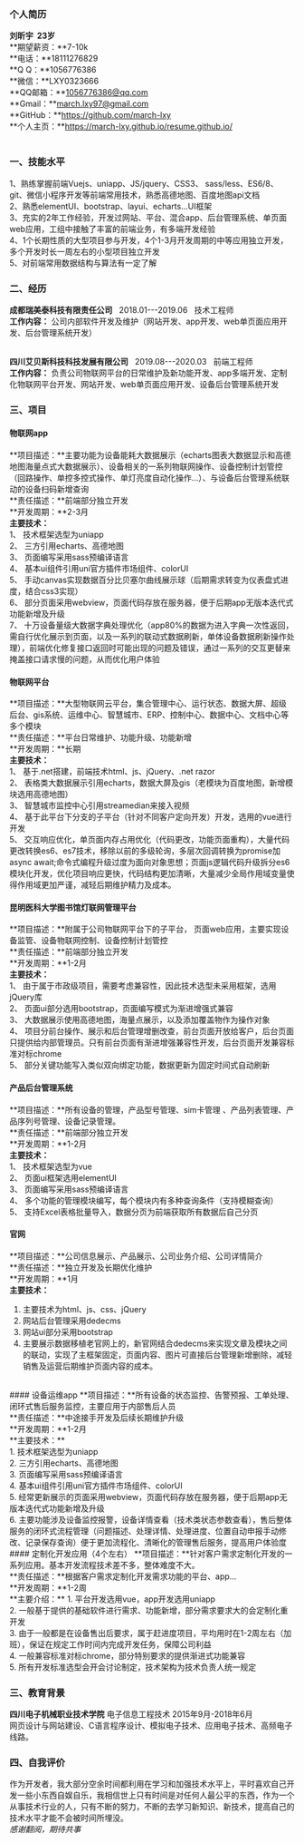 ### 个人简历

**刘昕宇 &nbsp;23岁** <br>
**期望薪资：**7-10k <br>
**电话：**18111276829 <br>
**Q Q：**1056776386  <br>
**微信：**LXY0323666 <br>
**QQ邮箱：**1056776386@qq.com <br>
**Gmail：**march.lxy97@gmail.com<br>
 **GitHub：**https://github.com/march-lxy <br>
**个人主页：**https://march-lxy.github.io/resume.github.io/ <br>
<br>

### 一、技能水平
1、熟练掌握前端Vuejs、uniapp、JS/jquery、CSS3、 sass/less、ES6/8、git、微信小程序开发等前端常用技术，熟悉高德地图、百度地图api文档 <br>
2、熟悉elementUI、bootstrap、layui、echarts…UI框架 <br>
3、充实的2年工作经验，开发过网站、平台、混合app、后台管理系统、单页面web应用，工组中接触了丰富的前端业务，有多端开发经验 <br>
4、1个长期性质的大型项目参与开发，4个1-3月开发周期的中等应用独立开发，多个开发时长一周左右的小型项目独立开发 <br>
5、对前端常用数据结构与算法有一定了解 <br>

### 二、经历
**成都瑞美泰科技有限责任公司**  &nbsp;&nbsp;2018.01---2019.06 &nbsp;&nbsp;技术工程师<br>
**工作内容：**
公司内部软件开发及维护（网站开发、app开发、web单页面应用开发、后台管理系统开发）
<br><br>

**四川艾贝斯科技科技发展有限公司**  &nbsp;&nbsp;2019.08---2020.03 &nbsp;&nbsp;前端工程师<br>
**工作内容：**
负责公司物联网平台的日常维护及新功能开发、app多端开发、定制化物联网平台开发、网站开发、web单页面应用开发、设备后台管理系统开发
<br>

### 三、项目
#### 物联网app      
**项目描述：**主要功能为设备能耗大数据展示（echarts图表大数据显示和高德地图海量点式大数据展示）、设备相关的一系列物联网操作、设备控制计划管控（回路操作、单控多控式操作、单灯亮度自动化操作…）、与设备后台管理系统联动的设备扫码新增查询 <br>
**责任描述：**前端部分独立开发 <br>
**开发周期：**2-3月 <br>
**主要技术：** <br>
1、	技术框架选型为uniapp <br>
2、	三方引用echarts、高德地图 <br>
3、	页面编写采用sass预编译语言 <br>
4、	基本ui组件引用uni官方插件市场组件、colorUI <br>
5、	手动canvas实现数据百分比贝塞尔曲线展示球（后期需求转变为仪表盘式进度，结合css3实现）<br>
6、	部分页面采用webview，页面代码存放在服务器，便于后期app无版本迭代式功能新增及升级 <br>
7、	十万设备量级大数据字典处理优化（app80%的数据为进入字典一次性返回，需自行优化展示到页面，以及一系列的联动式数据刷新，单体设备数据刷新操作处理），前端优化修复接口返回时可能出现的问题及错误，通过一系列的交互更替来掩盖接口请求慢的问题，从而优化用户体验
<br>
#### 物联网平台
**项目描述：**大型物联网云平台，集合管理中心、运行状态、数据大屏、超级后台、gis系统、运维中心、智慧城市、ERP、控制中心、数据中心、文档中心等多个模块
<br>
**责任描述：**平台日常维护、功能升级、功能新增
<br>
**开发周期：**长期
<br>
**主要技术：**
<br>
1、	基于.net搭建，前端技术html、js、jQuery、.net razor
<br>
2、	表格类大数据展示引用echarts，数据大屏及gis（老模块为百度地图，新增模块选用高德地图）
<br>
3、	智慧城市监控中心引用streamedian来接入视频
<br>
4、	基于此平台下分支的子平台（针对不同客户定向开发）开发，选用的vue进行开发
<br>
5、	交互响应优化，单页面内存占用优化（代码更改，功能页面重构），大量代码更改转换es6、es7技术，移除以前的多级轮询，多层次回调转换为promise加async await;命令式编程升级过度为面向对象思想；页面js逻辑代码升级拆分es6模块化开发，优化项目响应更快，代码结构更加清晰，大量减少全局作用域变量使得作用域更加严谨，减轻后期维护精力及成本。
<br>
#### 昆明医科大学图书馆灯联网管理平台
**项目描述：**附属于公司物联网平台下的子平台， 页面web应用，主要实现设备监管、设备物联网控制、设备控制计划管控
<br>
**责任描述：**前端部分独立开发
<br>
**开发周期：**1-2月
<br>
**主要技术：**
<br>
1、	由于属于市政级项目，需要考虑兼容性，因此技术选型未采用框架，选用jQuery库<br>
2、	页面ui部分选用bootstrap，页面编写模式为渐进增强式兼容<br>
3、	大数据展示使用高德地图，海量点展示，以及添加覆盖物作为操作对象<br>
4、	项目分前台操作、展示和后台管理增删改查，前台页面开放给客户，后台页面只提供给内部管理员。只有前台页面有渐进增强兼容性开发，后台页面开发兼容标准对标chrome<br>
5、	部分关键功能写入类似双向绑定功能，数据更新为固定时间式自动刷新
<br>
#### 产品后台管理系统
**项目描述：**所有设备的管理，产品型号管理、sim卡管理 、产品列表管理、产品序列号管理、设备记录管理。<br>
**责任描述：**前端部分独立开发<br>
**开发周期：**1-2月<br>
**主要技术：**<br>
1、	技术框架选型为vue<br>
2、	页面ui框架选用elementUI<br>
3、	页面编写采用sass预编译语言<br>
4、	多个功能的管理模块编写，每个模块内有多种查询条件（支持模糊查询）<br>
5、	支持Excel表格批量导入，数据分页为前端获取所有数据后自己分页
<br>
#### 官网
**项目描述：**公司信息展示、产品展示、公司业务介绍、公司详情简介<br>
**责任描述：**独立开发及长期优化维护<br>
**开发周期：**1月<br>
**主要技术：**<br>
1.	主要技术为html、js、css、jQuery<br>
2.	网站后台管理采用dedecms<br>
3.	网站ui部分采用bootstrap<br>
4.	主要展示数据移植老官网上的，新官网结合dedecms来实现文章及模块之间的联动，实现了主框架固定，页面内容、图片可直接后台管理新增删除，减轻销售及运营后期维护页面内容的成本。
<br>
#### 设备运维app
**项目描述：**所有设备的状态监控、告警预报、工单处理、闭环式售后服务监控，主要应用于内部售后人员<br>
**责任描述：**中途接手开发及后续长期维护升级 <br>
**开发周期：**1-2月<br>
**主要技术：**<br>
1.	技术框架选型为uniapp<br>
2.	三方引用echarts、高德地图<br>
3.	页面编写采用sass预编译语言<br>
4.	基本ui组件引用uni官方插件市场组件、colorUI<br>
5.	经常更新展示的页面采用webview，页面代码存放在服务器，便于后期app无版本迭代式功能新增及升级<br>
6.	主要功能涉及设备监控报警，设备详情查看（技术类状态参数查看），售后整体服务的闭环式流程管理（问题描述、处理详情、处理进度、位置自动申报手动修改、记录保存查询）便于更加流程化、清晰化的管理售后服务，提高用户体验度
<br>
#### 定制化开发应用（4个左右）
**项目描述：**针对客户需求定制化开发的一系列应用。基本开发流程技术差不多，整体难度不大。<br>
**责任描述：**根据客户需求定制化开发需求功能的平台、app… <br>
**开发周期：**1-2周 <br>
**主要介绍：**
1.	平台开发选用vue，app开发选用uniapp<br>
2.	一般基于提供的基础软件进行需求、功能新增，部分需求要求大的会定制化重开发<br>
3.	由于一般都是在设备售出后要求，属于赶进度项目，平均用时在1-2周左右（加班），保证在规定工作时间内完成开发任务，保障公司利益<br>
4.	一般兼容标准对标chrome，部分特别要求的提供渐进式功能兼容<br>
5.	所有开发标准选型会开会讨论制定，技术架构为技术负责人统一规定<br>

### 三、教育背景
**四川电子机械职业技术学院**    电子信息工程技术  2015年9月-2018年6月<br>
网页设计与网站建设、C语言程序设计、模拟电子技术、应用电子技术、高频电子线路。

### 四、自我评价

作为开发者，我大部分空余时间都利用在学习和加强技术水平上，平时喜欢自己开发一些小东西自娱自乐，我相信世上只有时间是对任何人最公平的东西，作为一个从事技术行业的人，只有不断的努力，不断的去学习新知识、新技术，提高自己的技术水平才能不会被时间所埋没。
<br>
 *感谢翻阅，期待共事*
